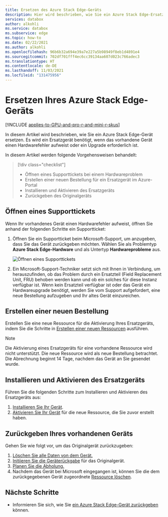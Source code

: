 ```yaml
---
title: Ersetzen des Azure Stack Edge-Geräts
description: Hier wird beschrieben, wie Sie ein Azure Stack Edge-Ersatzgerät erhalten.
services: databox
author: alkohli
ms.service: databox
ms.subservice: edge
ms.topic: how-to
ms.date: 02/22/2021
ms.author: alkohli
ms.openlocfilehash: 96b6b32a694e39a7e227a5b98949f8eb1d4891e4
ms.sourcegitcommit: 702df701fff4ec6cc39134aa607d023c766adec3
ms.translationtype: HT
ms.contentlocale: de-DE
ms.lasthandoff: 11/03/2021
ms.locfileid: "131475956"
---
```

# <a name="replace-your-azure-stack-edge-device"></a>Ersetzen Ihres Azure Stack Edge-Geräts

[!INCLUDE [applies-to-GPU-and-pro-r-and-mini-r-skus](../../includes/azure-stack-edge-applies-to-gpu-pro-r-mini-r-sku.md)]

In diesem Artikel wird beschrieben, wie Sie ein Azure Stack Edge-Gerät ersetzen. Es wird ein Ersatzgerät benötigt, wenn das vorhandene Gerät einen Hardwarefehler aufweist oder ein Upgrade erforderlich ist. 


In diesem Artikel werden folgende Vorgehensweisen behandelt:

> [!div class="checklist"]
>
> * Öffnen eines Supporttickets bei einem Hardwareproblem
> * Erstellen einer neuen Bestellung für ein Ersatzgerät im Azure-Portal
> * Installieren und Aktivieren des Ersatzgeräts
> * Zurückgeben des Originalgeräts

## <a name="open-a-support-ticket"></a>Öffnen eines Supporttickets

Wenn Ihr vorhandenes Gerät einen Hardwarefehler aufweist, öffnen Sie anhand der folgenden Schritte ein Supportticket:

1. Öffnen Sie ein Supportticket beim Microsoft-Support, um anzugeben, dass Sie das Gerät zurückgeben möchten. Wählen Sie als Problemtyp **Azure Stack Edge-Hardware** und als Untertyp **Hardwareprobleme** aus.  

    ![Öffnen eines Supporttickets](media/azure-stack-edge-replace-device/open-support-ticket-1.png)  

2. Ein Microsoft-Support-Techniker setzt sich mit Ihnen in Verbindung, um herauszufinden, ob das Problem durch ein Ersatzteil (Field Replacement Unit, FRU) behoben werden kann und ob ein solches für diese Instanz verfügbar ist. Wenn kein Ersatzteil verfügbar ist oder das Gerät ein Hardwareupgrade benötigt, werden Sie vom Support aufgefordert, eine neue Bestellung aufzugeben und Ihr altes Gerät einzureichen.

## <a name="create-a-new-order"></a>Erstellen einer neuen Bestellung

Erstellen Sie eine neue Ressource für die Aktivierung Ihres Ersatzgeräts, indem Sie die Schritte in [Erstellen einer neuen Ressourcen](azure-stack-edge-gpu-deploy-prep.md#create-a-new-resource) ausführen.

> [!NOTE]
> Die Aktivierung eines Ersatzgeräts für eine vorhandene Ressource wird nicht unterstützt. Die neue Ressource wird als neue Bestellung betrachtet. Die Abrechnung beginnt 14 Tage, nachdem das Gerät an Sie gesendet wurde.

## <a name="install-and-activate-the-replacement-device"></a>Installieren und Aktivieren des Ersatzgeräts

Führen Sie die folgenden Schritte zum Installieren und Aktivieren des Ersatzgeräts aus:

1. [Installieren Sie Ihr Gerät](azure-stack-edge-deploy-install.md).
2. [Aktivieren Sie Ihr Gerät](azure-stack-edge-deploy-connect-setup-activate.md) für die neue Ressource, die Sie zuvor erstellt haben.

## <a name="return-your-existing-device"></a>Zurückgeben Ihres vorhandenen Geräts

Gehen Sie wie folgt vor, um das Originalgerät zurückzugeben:

1. [Löschen Sie alle Daten von dem Gerät.](azure-stack-edge-return-device.md#erase-data-from-the-device)
2. [Initiieren Sie die Geräterückgabe](azure-stack-edge-return-device.md#initiate-device-return) für das Originalgerät.
3. [Planen Sie die Abholung.](azure-stack-edge-return-device.md#schedule-a-pickup)
4. Nachdem das Gerät bei Microsoft eingegangen ist, können Sie die dem zurückgegebenen Gerät zugeordnete [Ressource löschen](azure-stack-edge-return-device.md#complete-return).


## <a name="next-steps"></a>Nächste Schritte

- Informieren Sie sich, wie Sie [ein Azure Stack Edge-Gerät zurückgeben](azure-stack-edge-return-device.md) können.
